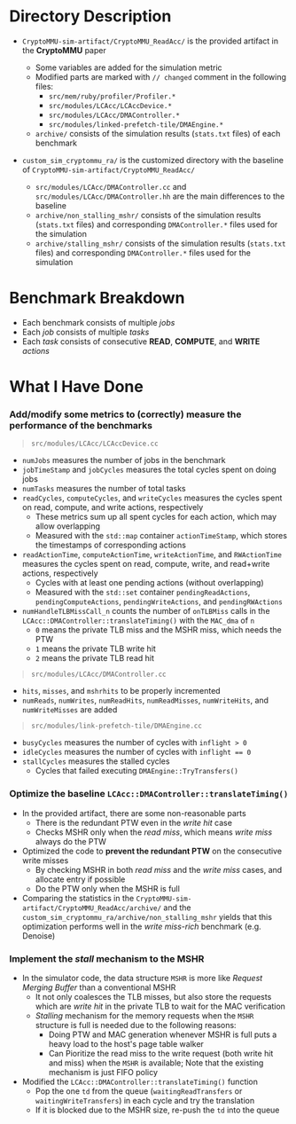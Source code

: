 # Directory Description

- `CryptoMMU-sim-artifact/CryptoMMU_ReadAcc/` is the provided artifact in the **CryptoMMU** paper
  - Some variables are added for the simulation metric
  - Modified parts are marked with `// changed` comment in the following files:
    - `src/mem/ruby/profiler/Profiler.*`
    - `src/modules/LCAcc/LCAccDevice.*`
    - `src/modules/LCAcc/DMAController.*`
    - `src/modules/linked-prefetch-tile/DMAEngine.*`
  - `archive/` consists of the simulation results (`stats.txt` files) of each benchmark

- `custom_sim_cryptommu_ra/` is the customized directory with the baseline of `CryptoMMU-sim-artifact/CryptoMMU_ReadAcc/`
  - `src/modules/LCAcc/DMAController.cc` and `src/modules/LCAcc/DMAController.hh` are the main differences to the baseline
  - `archive/non_stalling_mshr/` consists of the simulation results (`stats.txt` files) and corresponding `DMAController.*` files used for the simulation
  - `archive/stalling_mshr/` consists of the simulation results (`stats.txt` files) and corresponding `DMAController.*` files used for the simulation

# Benchmark Breakdown
- Each benchmark consists of multiple *jobs*
- Each *job* consists of multiple *tasks*
- Each *task* consists of consecutive **READ**, **COMPUTE**, and **WRITE** *actions*

# What I Have Done
### Add/modify some **metrics** to (correctly) measure the performance of the benchmarks
> `src/modules/LCAcc/LCAccDevice.cc`
  - `numJobs` measures the number of jobs in the benchmark
  - `jobTimeStamp` and `jobCycles` measures the total cycles spent on doing jobs
  - `numTasks` measures the number of total tasks
  - `readCycles`, `computeCycles`, and `writeCycles` measures the cycles spent on read, compute, and write actions, respectively
    - These metrics sum up all spent cycles for each action, which may allow overlapping
    - Measured with the `std::map` container `actionTimeStamp`, which stores the timestamps of corresponding actions
  - `readActionTime`, `computeActionTime`, `writeActionTime`, and `RWActionTime` measures the cycles spent on read, compute, write, and read+write actions, respectively
    - Cycles with at least one pending actions (without overlapping)
    - Measured with the `std::set` container `pendingReadActions`, `pendingComputeActions`, `pendingWriteActions`, and `pendingRWActions`
  - `numHandleTLBMissCall_n` counts the number of `onTLBMiss` calls in the `LCAcc::DMAController::translateTiming()` with the `MAC_dma` of `n` 
    - `0` means the private TLB miss and the MSHR miss, which needs the PTW
    - `1` means the private TLB write hit
    - `2` means the private TLB read hit
> `src/modules/LCAcc/DMAController.cc`
  - `hits`, `misses`, and `mshrhits` to be properly incremented
  - `numReads`, `numWrites`, `numReadHits`, `numReadMisses`, `numWriteHits`, and `numWriteMisses` are added
> `src/modules/link-prefetch-tile/DMAEngine.cc`
  - `busyCycles` measures the number of cycles with `inflight > 0`
  - `idleCycles` measures the number of cycles with `inflight == 0`
  - `stallCycles` measures the stalled cycles
    - Cycles that failed executing `DMAEngine::TryTransfers()`
   
### Optimize the baseline `LCAcc::DMAController::translateTiming()`
- In the provided artifact, there are some non-reasonable parts
  - There is the redundant PTW even in the *write hit* case
  - Checks MSHR only when the *read miss*, which means *write miss* always do the PTW
- Optimized the code to **prevent the redundant PTW** on the consecutive write misses
  - By checking MSHR in both *read miss* and the *write miss* cases, and allocate entry if possible
  - Do the PTW only when the MSHR is full
- Comparing the statistics in the `CryptoMMU-sim-artifact/CryptoMMU_ReadAcc/archive/` and the `custom_sim_cryptommu_ra/archive/non_stalling_mshr`
yields that this optimization performs well in the *write miss-rich* benchmark (e.g. Denoise)

### Implement the *stall* mechanism to the MSHR
- In the simulator code, the data structure `MSHR` is more like *Request Merging Buffer* than a conventional MSHR
  - It not only coalesces the TLB misses, but also store the requests which are *write hit* in the private TLB to wait for the MAC verification
  - *Stalling* mechanism for the memory requests when the `MSHR` structure is full is needed due to the following reasons:
    - Doing PTW and MAC generation whenever MSHR is full puts a heavy load to the host's page table walker
    - Can Pioritize the read miss to the write request (both write hit and miss) when the `MSHR` is available; Note that the existing mechanism is just FIFO policy
- Modified the `LCAcc::DMAController::translateTiming()` function
  - Pop the one `td` from the queue (`waitingReadTransfers` or `waitingWriteTransfers`) in each cycle and try the translation
  - If it is blocked due to the MSHR size, re-push the `td` into the queue
